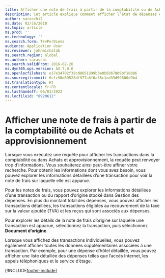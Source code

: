 ```yaml
---
title: Afficher une note de frais à partir de la comptabilité ou de Achats et approvisionnement
description: Cet article explique comment afficher l’état de dépenses d’origine sur lequel une transaction apparaît.
author: saraschi2
ms.date: 02/26/2018
ms.topic: article
ms.prod: ''
ms.technology: ''
ms.search.form: TrvPerDiems
audience: Application User
ms.reviewer: johnmichalak
ms.search.region: Global
ms.author: saraschi
ms.search.validFrom: 2016-02-28
ms.dyn365.ops.version: AX 7.0.0
ms.openlocfilehash: e17e34702f39cd8651899b3e0b68b7809bf10d86
ms.sourcegitcommit: 6cfc50d89528df977a8f6a55c1ad39d99800d9b4
ms.translationtype: HT
ms.contentlocale: fr-FR
ms.lasthandoff: 06/03/2022
ms.locfileid: "8929612"
---
```

# <a name="view-an-expense-report-from-general-ledger-or-procurement-and-sourcing"></a>Afficher une note de frais à partir de la comptabilité ou de Achats et approvisionnement

Lorsque vous exécutez une requête pour afficher les transactions dans la comptabilité ou dans Achats et approvisionnement, la requête peut renvoyer trop d’informations. Vous souhaiterez ainsi peut-être affiner votre recherche. Pour obtenir les informations dont vous avez besoin, vous pouvez explorer les informations détaillées d’une transaction pour voir la note de frais sur laquelle elle est apparue.

Pour les notes de frais, vous pouvez explorer les informations détaillées d’une transaction ou du rapport d’origine stocké dans Gestion des dépenses. En plus du montant total des dépenses, vous pouvez afficher les transactions détaillées, les transactions éligibles au recouvrement de la taxe sur la valeur ajoutée (TVA) et les reçus qui sont associés aux dépenses.

Pour explorer les détails de la note de frais d’origine sur laquelle une transaction est apparue, sélectionnez la transaction, puis sélectionnez **Document d’origine**.

Lorsque vous affichez des transactions individuelles, vous pouvez également afficher toutes les données supplémentaires associées à une transaction. Par exemple, pour une dépense d’hôtel détaillée, vous pouvez afficher une liste détaillée des dépenses telles que l’accès Internet, les appels téléphoniques et le service d’étage.


[!INCLUDE[footer-include](../includes/footer-banner.md)]